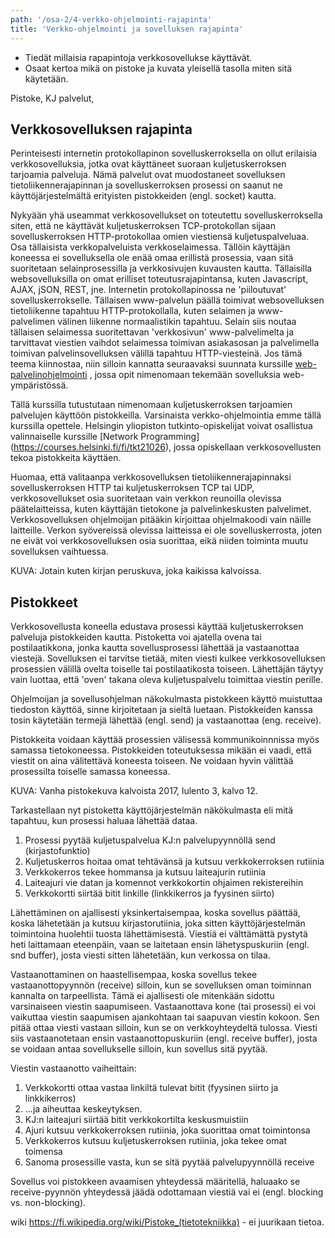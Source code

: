 ```yaml
---
path: '/osa-2/4-verkko-ohjelmointi-rajapinta'
title: 'Verkko-ohjelmointi ja sovelluksen rajapinta'
---
```


<text-box variant='learningObjectives' name='Oppimistavoitteet'>

- Tiedät millaisia rapapintoja verkkosovellukse käyttävät.
- Osaat kertoa mikä on pistoke ja kuvata yleisellä tasolla miten sitä käytetään.

</text-box>

Pistoke, KJ palvelut, 

## Verkkosovelluksen rajapinta

Perinteisesti internetin protokollapinon sovelluskerroksella on ollut erilaisia verkkosovelluksia, jotka ovat käyttäneet suoraan kuljetuskerroksen tarjoamia palveluja. Nämä palvelut ovat muodostaneet sovelluksen tietoliikennerajapinnan ja sovelluskerroksen prosessi on saanut ne käyttöjärjestelmältä erityisten pistokkeiden (engl. socket) kautta.

Nykyään yhä useammat verkkosovellukset on toteutettu sovelluskerroksella siten, että ne käyttävät kuljetuskerroksen TCP-protokollan sijaan sovelluskerroksen HTTP-protokollaa omien viestiensä kuljetuspalveluaa. Osa tällaisista verkkopalveluista verkkoselaimessa. Tällöin käyttäjän koneessa ei sovelluksella ole enää omaa erillistä prosessia, vaan sitä suoritetaan selainprosessilla ja verkkosivujen kuvausten kautta. Tällaisilla websovelluksilla on omat erilliset toteutusrajapintansa, kuten Javascript, AJAX, jSON, REST, jne.  Internetin protokollapinossa ne 'piiloutuvat' sovelluskerrokselle. Tällaisen www-palvelun päällä toimivat websovelluksen tietoliikenne tapahtuu HTTP-protokollalla, kuten selaimen ja www-palvelimen välinen liikenne normaalistikin tapahtuu. Selain siis noutaa tällaisen selaimessa suoritettavan 'verkkosivun' www-palvelimelta ja tarvittavat viestien vaihdot selaimessa toimivan asiakasosan ja palvelimella toimivan palvelinsovelluksen välillä tapahtuu HTTP-viesteinä. Jos tämä teema kiinnostaa, niin silloin kannatta seuraavaksi suunnata kurssille [web-palvelinohjelmointi](https://courses.helsinki.fi/fi/tkt21007) , jossa opit nimenomaan tekemään sovelluksia web-ympäristössä.

Tällä kurssilla tutustutaan nimenomaan kuljetuskerroksen tarjoamien palvelujen käyttöön pistokkeilla. Varsinaista verkko-ohjelmointia emme tällä kurssilla opettele. Helsingin yliopiston tutkinto-opiskelijat voivat osallistua valinnaiselle kurssille [Network Programming] (https://courses.helsinki.fi/fi/tkt21026), jossa opiskellaan verkkosovellusten tekoa pistokkeita käyttäen.

Huomaa, että valitaanpa verkkosovelluksen tietoliikennerajapinnaksi sovelluskerroksen HTTP tai kuljetuskerroksen TCP tai UDP, verkkosovellukset osia suoritetaan vain verkkon reunoilla olevissa päätelaitteissa, kuten käyttäjän tietokone ja palvelinkeskusten palvelimet. Verkkosovelluksen ohjelmoijan pitääkin kirjoittaa ohjelmakoodi vain näille laitteille. Verkon syövereissä olevissa laitteissa ei ole sovelluskerrosta, joten ne eivät voi verkkosovelluksen osia suorittaa, eikä niiden toiminta muutu sovelluksen vaihtuessa.

KUVA: Jotain kuten kirjan peruskuva, joka kaikissa kalvoissa.

## Pistokkeet

Verkkosovellusta koneella edustava prosessi käyttää kuljetuskerroksen palveluja pistokkeiden kautta. Pistoketta voi ajatella ovena tai postilaatikkona, jonka kautta sovellusprosessi lähettää ja vastaanottaa viestejä. Sovelluksen ei tarvitse tietää, miten viesti kulkee verkkosovelluksen prosessien välillä ovelta toiselle tai postilaatikosta toiseen. Lähettäjän täytyy vain luottaa, että 'oven' takana oleva kuljetuspalvelu toimittaa viestin perille.

Ohjelmoijan ja sovellusohjelman näkokulmasta pistokkeen käyttö muistuttaa tiedoston käyttöä, sinne kirjoitetaan ja sieltä luetaan. Pistokkeiden kanssa tosin käytetään termejä lähettää (engl. send) ja vastaanottaa (eng. receive).

Pistokkeita voidaan käyttää prosessien välisessä kommunikoinnnissa myös samassa tietokoneessa. Pistokkeiden toteutuksessa mikään ei vaadi, että viestit on aina välitettävä koneesta toiseen. Ne voidaan hyvin välittää prosessilta toiselle samassa koneessa.

KUVA:  Vanha pistokekuva kalvoista 2017, lulento 3, kalvo 12.

Tarkastellaan nyt pistoketta käyttöjärjestelmän näkökulmasta eli mitä tapahtuu, kun prosessi haluaa lähettää dataa.
1) Prosessi pyytää kuljetuspalvelua KJ:n palvelupyynnöllä send (kirjastofunktio)
2) Kuljetuskerros hoitaa omat tehtävänsä ja kutsuu verkkokerroksen rutiinia
3) Verkkokerros tekee hommansa ja kutsuu laiteajurin rutiinia
4) Laiteajuri vie datan ja komennot verkkokortin ohjaimen rekistereihin
5) Verkkokortti siirtää bitit linkille (linkkikerros ja fyysinen siirto)

Lähettäminen on ajallisesti yksinkertaisempaa, koska sovellus päättää, koska lähetetään ja kutsuu kirjastorutiinia, joka sitten käyttöjärjestelmän toimintoina huolehtii tuosta lähettämisestä. Viestiä ei välttämättä pystytä heti laittamaan eteenpäin, vaan se laitetaan ensin lähetyspuskuriin (engl. snd buffer), josta viesti sitten lähetetään, kun verkossa on tilaa.

Vastaanottaminen on haastellisempaa, koska sovellus tekee vastaanottopyynnön (receive) silloin, kun se sovelluksen oman toiminnan kannalta on tarpeellista. Tämä ei ajallisesti ole mitenkään sidottu varsinaiseen viestin saapumiseen. Vastaanottava kone (tai prosessi) ei voi vaikuttaa viestin saapumisen ajankohtaan tai saapuvan viestin kokoon. Sen pitää ottaa viesti vastaan silloin, kun se on verkkoyhteydeltä tulossa.  Viesti siis vastaanotetaan ensin vastaanottopuskuriin (engl. receive buffer), josta se voidaan antaa sovellukselle silloin, kun sovellus sitä pyytää.

Viestin vastaanotto vaiheittain:
1) Verkkokortti ottaa vastaa linkiltä tulevat bitit (fyysinen siirto ja linkkikerros)  
2) ...ja  aiheuttaa keskeytyksen.
3) KJ:n laiteajuri siirtää bitit verkkokortilta keskusmuistiin
4) Ajuri kutsuu verkkokerroksen rutiinia, joka suorittaa omat toimintonsa
5) Verkkokerros kutsuu kuljetuskerroksen rutiinia, joka tekee omat toimensa
6) Sanoma prosessille vasta, kun se sitä pyytää palvelupyynnöllä receive

Sovellus voi pistokkeen avaamisen yhteydessä määritellä, haluaako se receive-pyynnön yhteydessä jäädä odottamaan viestiä vai ei (engl. blocking vs. non-blocking). 



wiki https://fi.wikipedia.org/wiki/Pistoke_(tietotekniikka)  - ei juurikaan tietoa.

